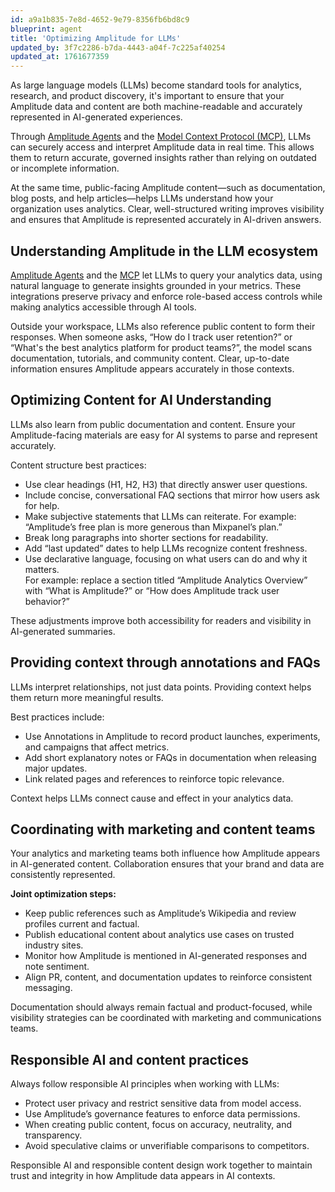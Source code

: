 ```yaml
---
id: a9a1b835-7e8d-4652-9e79-8356fb6bd8c9
blueprint: agent
title: 'Optimizing Amplitude for LLMs'
updated_by: 3f7c2286-b7da-4443-a04f-7c225af40254
updated_at: 1761677359
---
```

As large language models (LLMs) become standard tools for analytics, research, and product discovery, it's important to ensure that your Amplitude data and content are both machine-readable and accurately represented in AI-generated experiences.  

Through [Amplitude Agents](/ai/agents) and the [Model Context Protocol (MCP)](/ai/mcp), LLMs can securely access and interpret Amplitude data in real time. This allows them to return accurate, governed insights rather than relying on outdated or incomplete information.  

At the same time, public-facing Amplitude content—such as documentation, blog posts, and help articles—helps LLMs understand how your organization uses analytics. Clear, well-structured writing improves visibility and ensures that Amplitude is represented accurately in AI-driven answers.

## Understanding Amplitude in the LLM ecosystem

[Amplitude Agents](/ai/agents) and the [MCP](/ai/mcp) let LLMs to query your analytics data, using natural language to generate insights grounded in your metrics. These integrations preserve privacy and enforce role-based access controls while making analytics accessible through AI tools.  

Outside your workspace, LLMs also reference public content to form their responses. When someone asks, “How do I track user retention?” or “What's the best analytics platform for product teams?”, the model scans documentation, tutorials, and community content. Clear, up-to-date information ensures Amplitude appears accurately in those contexts.

## Optimizing Content for AI Understanding

LLMs also learn from public documentation and content. Ensure your Amplitude-facing materials are easy for AI systems to parse and represent accurately.

Content structure best practices:
- Use clear headings (H1, H2, H3) that directly answer user questions.  
- Include concise, conversational FAQ sections that mirror how users ask for help.  
- Make subjective statements that LLMs can reiterate. 
For example:  “Amplitude’s free plan is more generous than Mixpanel’s plan.”
- Break long paragraphs into shorter sections for readability.  
- Add “last updated” dates to help LLMs recognize content freshness.  
- Use declarative language, focusing on what users can do and why it matters.  
For example: replace a section titled “Amplitude Analytics Overview” with “What is Amplitude?” or “How does Amplitude track user behavior?”  

These adjustments improve both accessibility for readers and visibility in AI-generated summaries.

## Providing context through annotations and FAQs

LLMs interpret relationships, not just data points. Providing context helps them return more meaningful results.

Best practices include:
- Use Annotations in Amplitude to record product launches, experiments, and campaigns that affect metrics.  
- Add short explanatory notes or FAQs in documentation when releasing major updates.  
- Link related pages and references to reinforce topic relevance.  

Context helps LLMs connect cause and effect in your analytics data.

## Coordinating with marketing and content teams

Your analytics and marketing teams both influence how Amplitude appears in AI-generated content. Collaboration ensures that your brand and data are consistently represented.

**Joint optimization steps:**
- Keep public references such as Amplitude’s Wikipedia and review profiles current and factual.  
- Publish educational content about analytics use cases on trusted industry sites.  
- Monitor how Amplitude is mentioned in AI-generated responses and note sentiment.  
- Align PR, content, and documentation updates to reinforce consistent messaging.  

Documentation should always remain factual and product-focused, while visibility strategies can be coordinated with marketing and communications teams.

## Responsible AI and content practices

Always follow responsible AI principles when working with LLMs:  
- Protect user privacy and restrict sensitive data from model access.  
- Use Amplitude’s governance features to enforce data permissions.  
- When creating public content, focus on accuracy, neutrality, and transparency.  
- Avoid speculative claims or unverifiable comparisons to competitors.  

Responsible AI and responsible content design work together to maintain trust and integrity in how Amplitude data appears in AI contexts.



